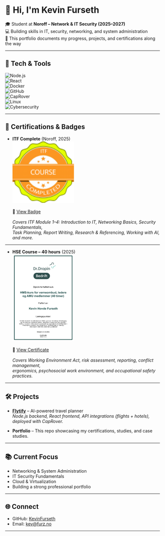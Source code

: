 # 👋 Hi, I'm Kevin Furseth  

🎓 Student at **Noroff – Network & IT Security (2025–2027)**  
💻 Building skills in IT, security, networking, and system administration  
📂 This portfolio documents my progress, projects, and certifications along the way  

---

## 🧰 Tech & Tools  

![Node.js](https://img.shields.io/badge/Node.js-339933?style=for-the-badge&logo=nodedotjs&logoColor=white)  
![React](https://img.shields.io/badge/React-20232a?style=for-the-badge&logo=react&logoColor=61DAFB)  
![Docker](https://img.shields.io/badge/Docker-2496ED?style=for-the-badge&logo=docker&logoColor=white)  
![GitHub](https://img.shields.io/badge/GitHub-181717?style=for-the-badge&logo=github&logoColor=white)  
![CapRover](https://img.shields.io/badge/CapRover-0088cc?style=for-the-badge&logo=digitalocean&logoColor=white)  
![Linux](https://img.shields.io/badge/Linux-FCC624?style=for-the-badge&logo=linux&logoColor=black)  
![Cybersecurity](https://img.shields.io/badge/Cybersecurity-2E3440?style=for-the-badge&logo=protonvpn&logoColor=white)  

---

## 📜 Certifications & Badges  

- **ITF Complete** (Noroff, 2025)  
  <a href="ITF_Complete.png"><img src="ITF_Complete.png" alt="ITF Complete Badge" width="200"></a>  
  <br>
  🔗 [View Badge](ITF_Complete.png)  
  <br>
  *Covers ITF Module 1–4: Introduction to IT, Networking Basics, Security Fundamentals,  
  Task Planning, Report Writing, Research & Referencing, Working with AI, and more.*  

---

- **HSE Course – 40 hours** (2025)  
  <a href="HMS-sertifikat.pdf"><img src="HMS-sertifikat.png" alt="HSE Certificate Preview" width="200"></a>  
  <br>
  🔗 [View Certificate](HMS-sertifikat.pdf)  
  <br>
  *Covers Working Environment Act, risk assessment, reporting, conflict management,  
  ergonomics, psychosocial work environment, and occupational safety practices.*  

---

## 🛠️ Projects  

- **[Flytify](https://github.com/Flytify)** – AI-powered travel planner  
  *Node.js backend, React frontend, API integrations (flights + hotels),  
  deployed with CapRover.*  

- **Portfolio** – This repo showcasing my certifications, studies, and case studies.  

---

## 📚 Current Focus  

- Networking & System Administration  
- IT Security Fundamentals  
- Cloud & Virtualization  
- Building a strong professional portfolio  

---

## 🌐 Connect  

- GitHub: [KevinFurseth](https://github.com/KevinFurseth)  
- Email: kev@furz.no  

---
